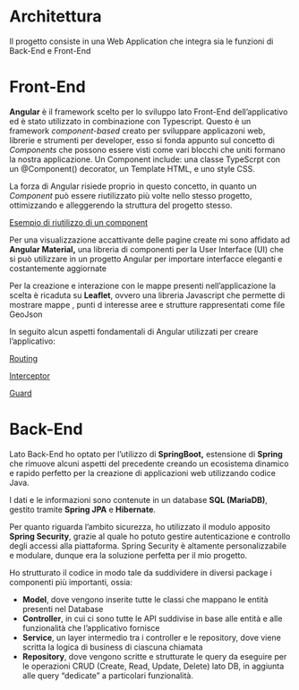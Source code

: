 # Architettura

Il progetto consiste in una Web Application che integra sia le funzioni di Back-End e Front-End

# Front-End

**Angular** è il framework scelto per lo sviluppo lato Front-End dell’applicativo ed è stato utilizzato in combinazione con Typescript. Questo è un framework *component-based* creato per sviluppare applicazoni web, librerie e strumenti per developer, esso si fonda appunto sul concetto di *Components* che possono essere visti come vari blocchi che uniti formano la nostra applicazione. Un Component include: una classe TypeScrpt con un @Component() decorator, un Template HTML, e uno style CSS.

La forza di Angular risiede proprio in questo concetto, in quanto un *Component* può essere riutilizzato più volte nello stesso progetto, ottimizzando e alleggerendo la struttura del progetto stesso.

[Esempio di riutilizzo di un component](Architettura%207b65f196ca28428594d5d6af84d5af41/Esempio%20di%20riutilizzo%20di%20un%20component%20a795e2fc9e8c4713a98ef4e1e4772018.md)

Per una visualizzazione accattivante delle pagine create mi sono affidato ad **Angular Material,** una libreria di componenti per la User Interface (UI) che si può utilizzare in un progetto Angular per importare interfacce eleganti e costantemente aggiornate

Per la creazione e interazione con le mappe presenti nell’applicazione la scelta è ricaduta su **Leaflet**, ovvero una libreria Javascript che permette di mostrare mappe , punti d interesse aree e strutture rappresentati come file GeoJson

In seguito alcun aspetti fondamentali di Angular utilizzati per creare l’applicativo: 

[Routing](Architettura%207b65f196ca28428594d5d6af84d5af41/Routing%20009dfe510ccc4ed28f277f5cee87077d.md)

[Interceptor](Architettura%207b65f196ca28428594d5d6af84d5af41/Interceptor%20c68cb32b913b446fbb9b8fce5e2f3a26.md)

[Guard](Architettura%207b65f196ca28428594d5d6af84d5af41/Guard%200038b167d89b46ca877ef91a1eb27988.md)

# Back-End

Lato Back-End ho optato per l’utilizzo di **SpringBoot,** estensione di **Spring** che rimuove alcuni aspetti del precedente creando un ecosistema dinamico e rapido perfetto per la creazione di applicazioni web utilizzando codice Java.

 I dati e le informazioni sono contenute in un database **SQL (MariaDB)**, gestito tramite **Spring JPA** e **Hibernate**.

Per quanto riguarda l’ambito sicurezza, ho utilizzato il modulo apposito **Spring Security**, grazie al quale ho potuto gestire autenticazione e controllo degli accessi alla piattaforma. Spring Security è altamente personalizzabile e modulare, dunque era la soluzione perfetta per il mio progetto. 

Ho strutturato il codice in modo tale da suddividere in diversi package i componenti più importanti, ossia:

- **Model**, dove vengono inserite tutte le classi che mappano le entità presenti nel Database
- **Controller**, in cui ci sono tutte le API suddivise in base alle entità e alle funzionalità che l’applicativo fornisce
- **Service**, un layer intermedio tra i controller e le repository, dove viene scritta la logica di business di ciascuna chiamata
- **Repository**, dove vengono scritte e strutturate le query da eseguire per le operazioni CRUD (Create, Read, Update, Delete) lato DB, in aggiunta alle query “dedicate” a particolari funzionalità.